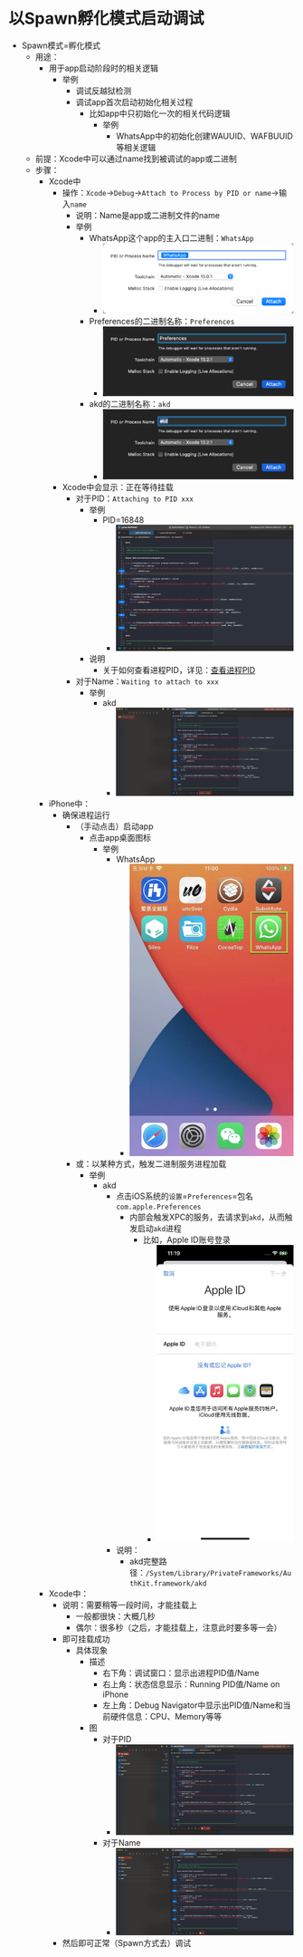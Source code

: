 # 以Spawn孵化模式启动调试

* Spawn模式=孵化模式
  * 用途：
    * 用于app启动阶段时的相关逻辑
      * 举例
        * 调试反越狱检测
        * 调试app首次启动初始化相关过程
          * 比如app中只初始化一次的相关代码逻辑
            * 举例
              * WhatsApp中的初始化创建WAUUID、WAFBUUID等相关逻辑
  * 前提：Xcode中可以通过name找到被调试的app或二进制
  * 步骤：
    * Xcode中
      * 操作：`Xcode`->`Debug`->`Attach to Process by PID or name`->输入`name`
        * 说明：Name是app或二进制文件的name
        * 举例
          * WhatsApp这个app的主入口二进制：`WhatsApp`
            * ![attach_name_whatsapp](../assets/img/attach_name_whatsapp.png)
          * Preferences的二进制名称：`Preferences`
            * ![attach_name_preferences](../assets/img/attach_name_preferences.png)
          * akd的二进制名称：`akd`
            * ![attach_name_akd](../assets/img/attach_name_akd.png)
      * Xcode中会显示：正在等待挂载
        * 对于PID：`Attaching to PID xxx`
          * 举例
            * PID=16848
              * ![attaching_to_pid_16848](../assets/img/attaching_to_pid_16848.png)
          * 说明
            * 关于如何查看进程PID，详见：[查看进程PID](../appendix/check_pid.md)
        * 对于Name：`Waiting to attach to xxx`
          * 举例
            * akd
              * ![waiting_to_attach_to_akd](../assets/img/waiting_to_attach_to_akd.png)
    * iPhone中：
      * 确保进程运行
        * （手动点击）启动app
          * 点击app桌面图标
            * 举例
              * WhatsApp
                * ![ios_app_logo_whatsapp](../assets/img/ios_app_logo_whatsapp.jpg)
        * 或：以某种方式，触发二进制服务进程加载
          * 举例
            * akd
              * 点击iOS系统的`设置`=`Preferences`=包名`com.apple.Preferences`
                * 内部会触发XPC的服务，去请求到`akd`，从而触发启动`akd`进程
                  * 比如，Apple ID账号登录
                    * ![ios_settings_appleid_login](../assets/img/ios_settings_appleid_login.png)
              * 说明：
                * akd完整路径：`/System/Library/PrivateFrameworks/AuthKit.framework/akd`
    * Xcode中：
      * 说明：需要稍等一段时间，才能挂载上
        * 一般都很快：大概几秒
        * 偶尔：很多秒（之后，才能挂载上，注意此时要多等一会）
      * 即可挂载成功
        * 具体现象
          * 描述
            * 右下角：调试窗口：显示出进程PID值/Name
            * 右上角：状态信息显示：Running PID值/Name on iPhone
            * 左上角：Debug Navigator中显示出PID值/Name和当前硬件信息：CPU、Memory等等
          * 图
            * 对于PID
              * ![xcode_attach_ok_debugging_pid](../assets/img/xcode_attach_ok_debugging_pid.png)
            * 对于Name
              * ![xcode_attach_ok_debugging_name](../assets/img/xcode_attach_ok_debugging_name.png)
      * 然后即可正常（Spawn方式去）调试
